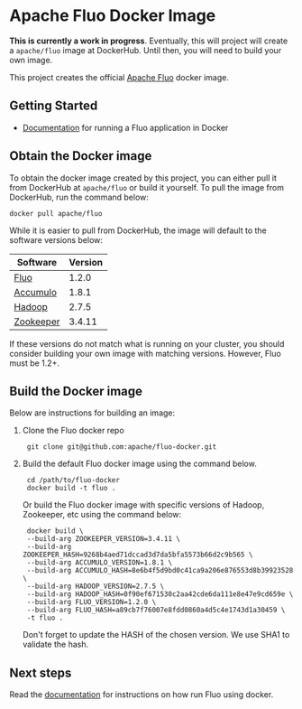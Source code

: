 # Apache Fluo Docker Image

**This is currently a work in progress**. Eventually, this will project will create a `apache/fluo` image at DockerHub. Until then, you will need to build your own image.

This project creates the official [Apache Fluo][Fluo] docker image.

## Getting Started

* [Documentation][docs] for running a Fluo application in Docker

## Obtain the Docker image

To obtain the docker image created by this project, you can either pull it from DockerHub at
`apache/fluo` or build it yourself. To pull the image from DockerHub, run the command below:

    docker pull apache/fluo

While it is easier to pull from DockerHub, the image will default to the software versions below:

| Software    | Version |
|-------------|---------|
| [Fluo]      | 1.2.0   |
| [Accumulo]  | 1.8.1   |
| [Hadoop]    | 2.7.5   |
| [Zookeeper] | 3.4.11  |

If these versions do not match what is running on your cluster, you should consider building
your own image with matching versions. However, Fluo must be 1.2+.

<!-- This section name should be stable as it's linked to from the web docs -->
## Build the Docker image

Below are instructions for building an image:

1. Clone the Fluo docker repo

        git clone git@github.com:apache/fluo-docker.git

2. Build the default Fluo docker image using the command below.

        cd /path/to/fluo-docker
        docker build -t fluo .

   Or build the Fluo docker image with specific versions of Hadoop, Zookeeper, etc using the command below:

        docker build \
        --build-arg ZOOKEEPER_VERSION=3.4.11 \
        --build-arg ZOOKEEPER_HASH=9268b4aed71dccad3d7da5bfa5573b66d2c9b565 \
        --build-arg ACCUMULO_VERSION=1.8.1 \
        --build-arg ACCUMULO_HASH=8e6b4f5d9bd0c41ca9a206e876553d8b39923528 \
        --build-arg HADOOP_VERSION=2.7.5 \
        --build-arg HADOOP_HASH=0f90ef671530c2aa42cde6da111e8e47e9cd659e \
        --build-arg FLUO_VERSION=1.2.0 \
        --build-arg FLUO_HASH=a89cb7f76007e8fdd0860a4d5c4e1743d1a30459 \
        -t fluo .

   Don't forget to update the HASH of the chosen version. We use SHA1 to validate the hash.

## Next steps

Read the [documentation][docs] for instructions on how run Fluo using docker.

[Fluo]: https://fluo.apache.org/
[Accumulo]: https://accumulo.apache.org/
[Hadoop]: https://hadoop.apache.org/
[Zookeeper]: https://zookeeper.apache.org/
[docs]: https://fluo.apache.org/docs/fluo/1.2/administration/run-fluo-in-docker
